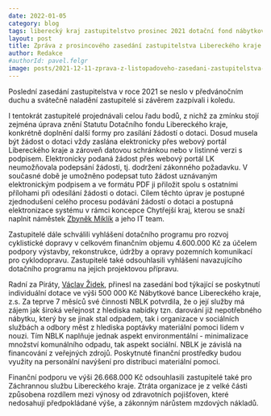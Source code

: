 ```yaml
---
date: 2022-01-05
category: blog
tags: liberecký kraj zastupitelstvo prosinec 2021 dotační fond nábytková banka
layout: post
title: Zpráva z prosincového zasedání zastupitelstva Libereckého kraje
author: Redakce
#authorId: pavel.felgr
image: posts/2021-12-11-zprava-z-listopadoveho-zasedani-zastupitelstva-libereckeho-kraje.jpg
---
```

Poslední zasedání zastupitelstva v roce 2021 se neslo v předvánočním duchu a svátečně naladění zastupitelé si závěrem zazpívali i koledu.

I tentokrát zastupitelé projednávali celou řadu bodů, z nichž za zmínku stojí zejména úprava znění Statutu Dotačního fondu Libereckého kraje, konkrétně doplnění další formy pro zasílání žádostí o dotaci. Dosud musela být žádost o dotaci vždy zaslána elektronicky přes webový portál Libereckého kraje a zároveň datovou schránkou nebo v listinné verzi s podpisem. Elektronicky podaná žádost přes webový portál LK neumožňovala podepsání žádosti, tj. dodržení zákonného požadavku. V současné době je umožněno podepsat tuto žádost uznávaným elektronickým podpisem a ve formátu PDF ji přiložit spolu s ostatními přílohami při odesílání žádosti o dotaci.
Cílem těchto úprav je postupné zjednodušení celého procesu podávání žádostí o dotaci a postupná
elektronizace systému v rámci koncepce Chytřejší kraj, kterou se snaží naplnit náměstek [Zbyněk Miklík](/lide/zbynek-miklik) a jeho IT team. 

Zastupitelé dále schválili vyhlášení dotačního programu pro rozvoj cyklistické dopravy v celkovém finančním objemu 4.600.000 Kč za účelem podpory výstavby, rekonstrukce, údržby a opravy pozemních komunikací pro cyklodopravu. Zastupitelé také odsouhlasili vyhlášení navazujícího dotačního programu na jejich projektovou přípravu.

Radní za Piráty, [Václav Židek](/lide/vaclav-zidek), přinesl na zasedání bod týkající se poskytnutí individuální dotace ve výši 500 000 Kč Nábytkové bance Libereckého kraje, z.s. Za teprve 7 měsíců své činnosti NBLK potvrdila, že o její služby má zájem jak široká veřejnost z hlediska nabídky tzn. darování již nepotřebného nábytku, který by se jinak stal odpadem, tak i organizace v sociálních službách a odbory měst z hlediska poptávky materiální pomoci lidem v nouzi. Tím NBLK naplňuje jednak aspekt environmentální - minimalizace množství komunálního odpadu, tak aspekt sociální. NBLK je závislá na financování z veřejných zdrojů. Poskytnuté finanční prostředky budou využity na personální navýšení pro distribuci materiální pomoci.

Finanční podporu ve výši 26.668.000 Kč odsouhlasili zastupitelé také pro Záchrannou službu Libereckého kraje. Ztráta organizace je z velké části způsobena rozdílem mezi výnosy od zdravotních pojišťoven, které nedosahují předpokládané výše, a zákonným nárůstem mzdových nákladů. 
